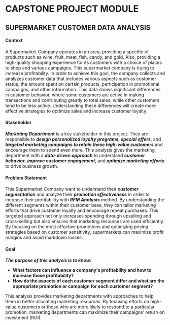# CAPSTONE PROJECT MODULE
##  **SUPERMARKET CUSTOMER DATA ANALYSIS**

#### Context
A Supermarket Company operates in an area, providing a specific of products such as wine, fruit, meat, fish, candy, and gold. Also, providing a high-quality shopping experience for its customers with a choice of places to shop and various campaigns. This supermarket company is trying to increase profitability. In order to achieve this goal, the company collects and analyzes customer data that includes various aspects such as customer status, the amount spent on certain products, participation in promotional campaigns, and other information. This data shows significant differences in customer behavior, where some customers are active in making transactions and contributing greatly to total sales, while other customers tend to be less active. Understanding these differences will create more effective strategies to optimize sales and increase customer loyalty.

#### Stakeholder
***Marketing Department*** is a key stakeholder in this project. They are responsible to ***design personalized loyalty programs***, ***special offers***, and ***targeted marketing campaigns to retain these high-value customers*** and encourage them to spend even more. This analysis gives the marketing department with a ***data-driven approach*** to understand ***customer behavior***, ***improve customer engagement***, and ***optimize marketing efforts*** to drive business growth.

#### Problem Statement
This Supermarket Company want to understand their ***customer segmentation*** and analyze their ***promotion effectiveness*** in order to increase their profitability with ***RFM Analysis*** method. By understanding the different segments within their customer base, they can tailor marketing efforts that drive customer loyalty and encourage repeat purchases. This targeted approach not only increases spending through upselling and cross-selling but also ensures that marketing resources are used efficiently. By focusing on the most effective promotions and optimizing pricing strategies based on customer sensitivity, supermarkets can maximize profit margins and avoid markdown losses.


#### Goal
***The purpose of this analysis is to know:***

- **What factors can influence a company's profitability and how to increase those profitability?**
- **How do the aspects of each customer segment differ and what are the appropriate promotion or campaign for each customer segment?**

This analysis provides marketing departments with approaches to help them in better allocating marketing resources. By focusing efforts on high-value customers or those who are more likely to respond to a particular promotion, marketing departments can maximize their campaigns' return on investment (ROI).
